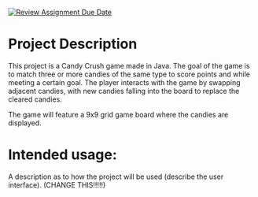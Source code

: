 [![Review Assignment Due Date](https://classroom.github.com/assets/deadline-readme-button-22041afd0340ce965d47ae6ef1cefeee28c7c493a6346c4f15d667ab976d596c.svg)](https://classroom.github.com/a/YxXKqIeT)
# Project Description

This project is a Candy Crush game made in Java. The goal of the game is to match three or more candies of the same type to score points and while meeting a certain goal. The player interacts with the game by swapping adjacent candies, with new candies falling into the board to replace the cleared candies.

The game will feature a 9x9 grid game board where the candies are displayed.

# Intended usage:

A description as to how the project will be used (describe the user interface). (CHANGE THIS!!!!!)
  
